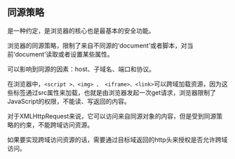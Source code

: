 <!--
 * @Author: yongyuan253015@gmail.com
 * @Date: 2021-11-30 22:41:08
 * @LastEditors: Please set LastEditors
 * @LastEditTime: 2021-11-30 23:02:34
 * @Description: 文件描述
-->
 ## 同源策略

 是一种约定，是浏览器的核心也是最基本的安全功能。

 浏览器的同源策略，限制了来自不同源的‘document’或者脚本，对当前‘document’读取或者设置某些属性。

 可以影响到同源的因素：host、子域名、端口和协议。

 在浏览器中，`<script >、<img> 、 <iframe>、<link>`可以跨域加载资源，因为这些标签通过src属性来加载，也就是由浏览器发起一次get请求，浏览器限制了JavaScript的权限，不能读、写返回的内容。

 对于XMLHttpRequest来说，它可以访问来自同源对象的内容，但是受到同源策略的约束，不能跨域访问资源。

 如果要实现跨域访问资源的话，需要通过目标域返回的http头来授权是否允许跨域访问。

 
  


 